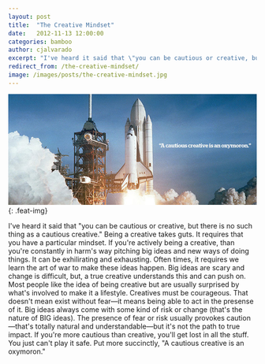 ```yaml
---
layout: post
title:  "The Creative Mindset"
date:   2012-11-13 12:00:00
categories: bamboo 
author: cjalvarado
excerpt: "I've heard it said that \"you can be cautious or creative, but there is no such thing as a cautious creative.\" Being a creative takes guts. It requires that you have a particular mindset."
redirect_from: /the-creative-mindset/
image: /images/posts/the-creative-mindset.jpg
---
```


![The Creative Mindset](/images/posts/the-creative-mindset.jpg){: .feat-img}

I've heard it said that "you can be cautious or creative, but there is no such thing as a cautious creative." Being a creative takes guts. It requires that you have a particular mindset. If you're actively being a creative, than you're constantly in harm's way pitching big ideas and new ways of doing things. It can be exhilirating and exhausting. Often times, it requires we learn the art of war to make these ideas happen. Big ideas are scary and change is difficult, but, a true creative understands this and can push on. Most people like the idea of being creative but are usually surprised by what's involved to make it a lifestyle. Creatives must be courageous. That doesn't mean exist without fear—it means being able to act in the presense of it. Big ideas always come with some kind of risk or change (that's the nature of BIG ideas). The presence of fear or risk usually provokes caution—that's totally natural and understandable—but it's not the path to true impact. If you're more cautious than creative, you'll get lost in all the stuff. You just can't play it safe. Put more succinctly, "A cautious creative is an oxymoron."
